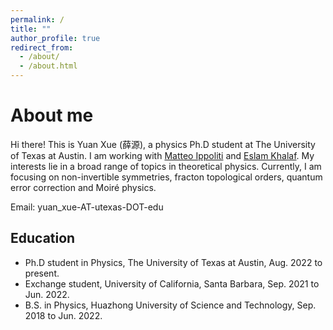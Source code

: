 ```yaml
---
permalink: /
title: ""
author_profile: true
redirect_from: 
  - /about/
  - /about.html
---
```


About me
======
Hi there! This is Yuan Xue (薛源), a physics Ph.D student at The University of Texas at Austin. I am working with [Matteo Ippoliti](https://matteoippoliti.com/) and [Eslam Khalaf](https://www.physics.harvard.edu/people/facpages/khalaf). 
My interests lie in a broad range of topics in theoretical physics. Currently, I am focusing on non-invertible symmetries, fracton topological orders, quantum error correction and Moiré physics.


Email: yuan_xue-AT-utexas-DOT-edu

Education
------
* Ph.D student in Physics, The University of Texas at Austin,           Aug. 2022 to present.
* Exchange student, University of California, Santa Barbara,          Sep. 2021 to Jun. 2022.
* B.S. in Physics, Huazhong University of Science and Technology,     Sep. 2018 to Jun. 2022.


